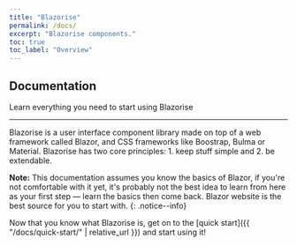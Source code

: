 ```yaml
---
title: "Blazorise"
permalink: /docs/
excerpt: "Blazorise components."
toc: true
toc_label: "Overview"
---
```


## Documentation

Learn everything you need to start using Blazorise

---

Blazorise is a user interface component library made on top of a web framework called Blazor, and CSS frameworks like Boostrap, Bulma or Material. Blazorise has two core principles: 1. keep stuff simple and 2. be extendable.

**Note:** This documentation assumes you know the basics of Blazor, if you're not comfortable with it yet, it's probably not the best idea to learn from here as your first step — learn the basics then come back. Blazor website is the best source for you to start with.
{: .notice--info}

Now that you know what Blazorise is, get on to the [quick start]({{ "/docs/quick-start/" | relative_url }}) and start using it!